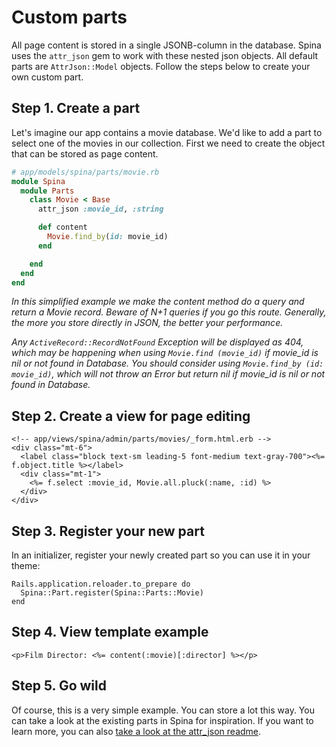 # Custom parts

All page content is stored in a single JSONB-column in the database. Spina uses the `attr_json` gem to work with these nested json objects. All default parts are `AttrJson::Model` objects. Follow the steps below to create your own custom part.

## Step 1. Create a part
Let's imagine our app contains a movie database. We'd like to add a part to select one of the movies in our collection. First we need to create the object that can be stored as page content.

```ruby
# app/models/spina/parts/movie.rb
module Spina
  module Parts
    class Movie < Base
      attr_json :movie_id, :string

      def content
        Movie.find_by(id: movie_id)
      end

    end
  end
end
```

*In this simplified example we make the content method do a query and return a Movie record. Beware of N+1 queries if you go this route. Generally, the more you store directly in JSON, the better your performance.*

*Any `ActiveRecord::RecordNotFound` Exception will be displayed as 404, which may be happening when using `Movie.find (movie_id)` if movie_id is nil or not found in Database. You should consider using `Movie.find_by (id: movie_id)`, which will not throw an Error but return nil if movie_id is nil or not found in Database.*

## Step 2. Create a view for page editing

```erb
<!-- app/views/spina/admin/parts/movies/_form.html.erb -->
<div class="mt-6">
  <label class="block text-sm leading-5 font-medium text-gray-700"><%= f.object.title %></label>
  <div class="mt-1">
    <%= f.select :movie_id, Movie.all.pluck(:name, :id) %>
  </div>
</div>
```

## Step 3. Register your new part

In an initializer, register your newly created part so you can use it in your theme:

```
Rails.application.reloader.to_prepare do
  Spina::Part.register(Spina::Parts::Movie)
end
```

## Step 4. View template example
```
<p>Film Director: <%= content(:movie)[:director] %></p>
```

## Step 5. Go wild

Of course, this is a very simple example. You can store a lot this way. You can take a look at the existing parts in Spina for inspiration. If you want to learn more, you can also [take a look at the attr_json readme](https://github.com/jrochkind/attr_json). 

